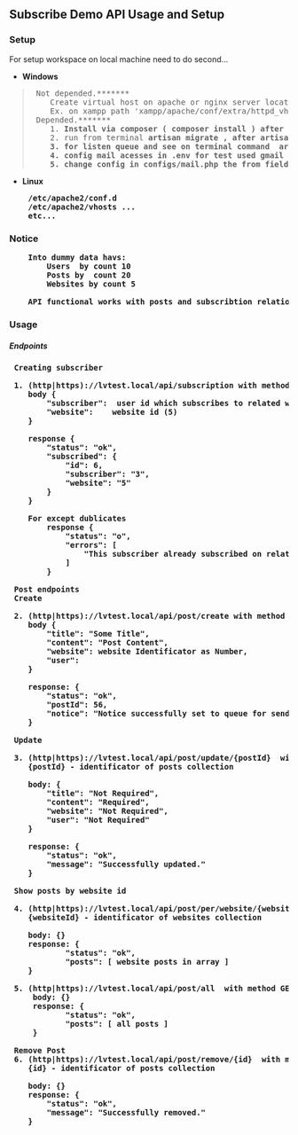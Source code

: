 ## Subscribe Demo API Usage and Setup


### Setup
For setup workspace on local machine need to do second...
- **Windows** &#13; 

<blockquote>
<pre>
 Not depended.*******
    Create virtual host on apache or nginx server located for 
    Ex. on xampp path 'xampp/apache/conf/extra/httpd_vhosts'
 Depended.*******   
    1. <b>Install via composer ( composer install ) after cloning from repo</b>
    2. run from terminal <b>artisan migrate</artisan> , after <b>artisan db:seed</b> for dummy datas
    3. for listen queue and see on terminal command <b> artisan queue:listen </b> or <b> artisan queue:work </b>
    4. config mail acesses in .env for test used gmail smtp server 
    5. change config in configs/mail.php the from field to sender email
</pre>
</blockquote>

- **Linux** 
<pre>
    /etc/apache2/conf.d 
    /etc/apache2/vhosts ... 
    etc...
</pre>

### Notice

<pre>
    Into dummy data havs: 
        Users  by count 10
        Posts by  count 20
        Websites by count 5    
    
    API functional works with posts and subscribtion relations and can't create or remove the users or websites
</pre>


### Usage

##### Endpoints
<pre>
 Creating subscriber
 
 1. <b>(http|https)://lvtest.local/api/subscription</b> with method POST
    body {
        "subscriber":  user id which subscribes to related website  (Ex. 3) 
        "website":    website id (5)
    }
 
    response {
        "status": "ok",
        "subscribed": {
            "id": 6,
            "subscriber": "3",
            "website": "5"
        }
    }
    
    For except dublicates 
        response {
            "status": "o",
            "errors": [
                "This subscriber already subscribed on related website"
            ]
        }
    
 Post endpoints
 Create
 
 2. <b>(http|https)://lvtest.local/api/post/create</b> with method POST
    body {
        "title": "Some Title",
        "content": "Post Content", 
        "website": website Identificator as Number,
        "user": 
    }
    
    response: {           
        "status": "ok",
        "postId": 56,
        "notice": "Notice successfully set to queue for sending as email."
    }
    
 Update      
 
 3. <b>(http|https)://lvtest.local/api/post/update/{postId}</b>  with method PUT
    {postId} - identificator of posts collection
    
    body: {
        "title": "Not Required",
        "content": "Required", 
        "website": "Not Required",
        "user": "Not Required"
    }
    
    response: {
        "status": "ok",
        "message": "Successfully updated."
    }
  
 Show posts by website id
    
 4. (http|https)://lvtest.local/api/post/per/website/{websiteId}  with method GET
    {websiteId} - identificator of websites collection
    
    body: {}
    response: {
            "status": "ok",
            "posts": [ website posts in array ]
    }
    
 5. (http|https)://lvtest.local/api/post/all  with method GET
     body: {}
     response: {
            "status": "ok",
            "posts": [ all posts ]
     }
     
 Remove Post
 6. (http|https)://lvtest.local/api/post/remove/{id}  with method DELETE   
    {id} - identificator of posts collection
    
    body: {}
    response: {
        "status": "ok",
        "message": "Successfully removed."
    }
    
</pre>


